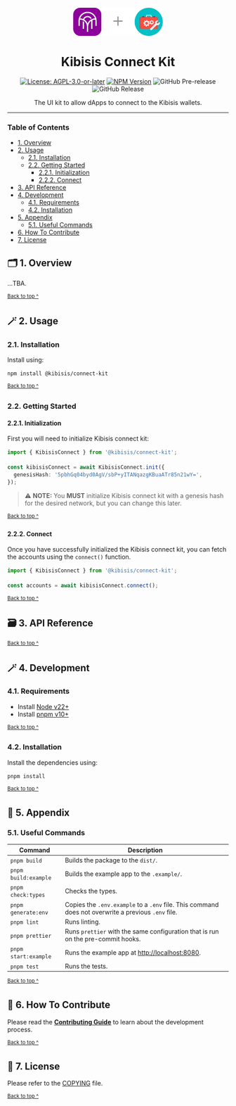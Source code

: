 <p align="center">
  <a href="https://kibis.is">
    <img alt="Kibisis logo" src="docs/images/logo@407x128.png" height="64" />
  </a>
</p>

<h1 align="center">
  Kibisis Connect Kit
</h1>

<div align="center">

[![License: AGPL-3.0-or-later](https://img.shields.io/github/license/kibis-is/connect-kit)](./COPYING)
[![NPM Version](https://img.shields.io/npm/v/%40kibisis%2Fconnect-kit)](https://www.npmjs.com/package/%40kibisis/connect-kit)
![GitHub Pre-release](https://img.shields.io/github/v/release/kibis-is/connect-kit?include_prereleases&label=pre-release&logo=github)
![GitHub Release](https://img.shields.io/github/v/release/kibis-is/connect-kit?&logo=github)

</div>

<p align="center">
  The UI kit to allow dApps to connect to the Kibisis wallets.
</p>

---

### Table of Contents

* [1. Overview](#-1-overview)
* [2. Usage](#-2-usage)
  - [2.1. Installation](#21-installation)
  - [2.2. Getting Started](#22-getting-started)
    - [2.2.1. Initialization](#221-initialization)
    - [2.2.2. Connect](#222-connect)
* [3. API Reference](#-3-api-reference)
* [4. Development](#-4-development)
  - [4.1. Requirements](#41-requirements)
  - [4.2. Installation](#42-installation)
* [5. Appendix](#-5-appendix)
  - [5.1. Useful Commands](#51-useful-commands)
* [6. How To Contribute](#-6-how-to-contribute)
* [7. License](#-7-license)

## 🗂️ 1. Overview

...TBA.

<sup>[Back to top ^][table-of-contents]</sup>

## 🪄 2. Usage

### 2.1. Installation

Install using:
```shell
npm install @kibisis/connect-kit
```

<sup>[Back to top ^][table-of-contents]</sup>

### 2.2. Getting Started

#### 2.2.1. Initialization

First you will need to initialize Kibisis connect kit:

```typescript
import { KibisisConnect } from '@kibisis/connect-kit';

const kibisisConnect = await KibisisConnect.init({
  genesisHash: '5pbhGq04byd0AgV/sbP+yITANqazgKBuaATr85n21wY=',
});
```

> ⚠️ **NOTE:** You **MUST** initialize Kibisis connect kit with a genesis hash for the desired network, but you can change this later.

<sup>[Back to top ^][table-of-contents]</sup>

#### 2.2.2. Connect

Once you have successfully initialized the Kibisis connect kit, you can fetch the accounts using the `connect()` function.

```typescript
import { KibisisConnect } from '@kibisis/connect-kit';

const accounts = await kibisisConnect.connect();
```

<sup>[Back to top ^][table-of-contents]</sup>

## 🗃️ 3. API Reference

<sup>[Back to top ^][table-of-contents]</sup>

## 🪄 4. Development

### 4.1. Requirements

* Install [Node v22+](https://nodejs.org/en/)
* Install [pnpm v10+](https://pnpm.io/installation)

<sup>[Back to top ^][table-of-contents]</sup>

### 4.2. Installation

Install the dependencies using:
```shell
pnpm install
```

<sup>[Back to top ^][table-of-contents]</sup>

## 📑 5. Appendix

### 5.1. Useful Commands

| Command              | Description                                                                                         |
|----------------------|-----------------------------------------------------------------------------------------------------|
| `pnpm build`         | Builds the package to the `dist/`.                                                                  |
| `pnpm build:example` | Builds the example app to the `.example/`.                                                          |
| `pnpm check:types`   | Checks the types.                                                                                   |
| `pnpm generate:env`  | Copies the `.env.example` to a `.env` file. This command does not overwrite a previous `.env` file. |
| `pnpm lint`          | Runs linting.                                                                                       |
| `pnpm prettier`      | Runs `prettier` with the same configuration that is run on the pre-commit hooks.                    |
| `pnpm start:example` | Runs the example app at [http://localhost:8080](http://localhost:8080).                             |
| `pnpm test`          | Runs the tests.                                                                                     |

<sup>[Back to top ^][table-of-contents]</sup>

## 👏 6. How To Contribute

Please read the [**Contributing Guide**](./CONTRIBUTING.md) to learn about the development process.

<sup>[Back to top ^][table-of-contents]</sup>

## 📄 7. License

Please refer to the [COPYING][copying] file.

<sup>[Back to top ^][table-of-contents]</sup>

<!-- links -->
[copying]: ./COPYING
[table-of-contents]: #table-of-contents
